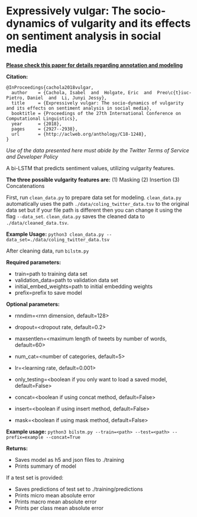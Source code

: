 # Expressively vulgar: The socio-dynamics of vulgarity and its effects on sentiment analysis in social media

**[Please check this paper for details regarding annotation and modeling](http://aclweb.org/anthology/C18-1248)**

**Citation:**
```
@InProceedings{cachola2018vulgar,
  author    = {Cachola, Isabel  and  Holgate, Eric  and  Preo\c{t}iuc-Pietro, Daniel  and  Li, Junyi Jessy},
  title     = {Expressively vulgar: The socio-dynamics of vulgarity and its effects on sentiment analysis in social media},
  booktitle = {Proceedings of the 27th International Conference on Computational Linguistics},
  year      = {2018},
  pages     = {2927--2938},
  url       = {http://aclweb.org/anthology/C18-1248},
}
```

*Use of the data presented here must abide by the Twitter Terms of Service and Developer Policy*

A bi-LSTM that predicts sentiment values, utilizing vulgarity features.

**The three possible vulgarity features are:**
(1) Masking
(2) Insertion
(3) Concatenations

First, run `clean_data.py` to prepare data set for modeling.
`clean_data.py` automatically uses the path `./data/coling_twitter_data.tsv` to the original data set but if your file path
is different then you can change it using the flag `--data_set`. `clean_data.py` saves the cleaned data to `./data/cleaned_data.tsv`.

**Example Usage:**
`python3 clean_data.py --data_set=./data/coling_twitter_data.tsv`

After cleaning data, run `bilstm.py`

**Required parameters:**
- train=path to training data set
- validation_data=path to validation data set
- initial_embed_weights=path to initial embedding weights
- prefix=prefix to save model

**Optional parameters:**
- rnndim=<rnn dimension, default=128>
- dropout=<dropout rate, default=0.2>
- maxsentlen=<maximum length of tweets by number of words, default=60>
- num_cat=<number of categories, default=5>
- lr=<learning rate, default=0.001>
- only_testing=<boolean if you only want to load a saved model, default=False>

- concat=<boolean if using concat method, default=False>
- insert=<boolean if using insert method, default=False>
- mask=<boolean if using mask method, default=False>

**Example usage:**
`python3 bilstm.py --train=<path> --test=<path> --prefix=example --concat=True`

**Returns:**
- Saves model as h5 and json files to ./training
- Prints summary of model

If a test set is provided:
- Saves predictions of test set to ./training/predictions
- Prints micro mean absolute error
- Prints macro mean absolute error
- Prints per class mean absolute error
